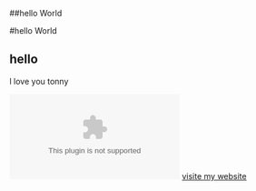 ##hello World

#hello World
<h2> hello </h2>

l love you tonny

![alt](http//:facebook.com)
[visite my website](https://abusyead.github.io/practice-03/)
